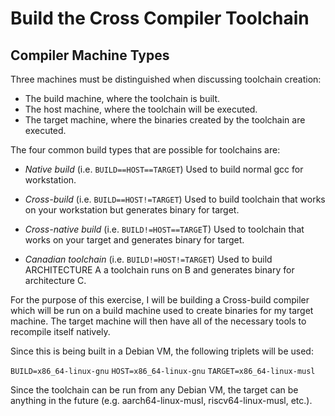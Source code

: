 # Build the Cross Compiler Toolchain

## Compiler Machine Types

Three machines must be distinguished when discussing toolchain creation:

 - The build machine, where the toolchain is built.
 - The host machine, where the toolchain will be executed.
 - The target machine, where the binaries created by the toolchain are executed.

The four common build types that are possible for toolchains are:

 - *Native build* (i.e. `BUILD==HOST==TARGET`)
   Used to build normal gcc for workstation.

 - *Cross-build* (i.e. `BUILD==HOST!=TARGET`)
   Used to build toolchain that works on your workstation but generates binary for target.

 - *Cross-native build* (i.e. `BUILD!=HOST==TARGE`T)
   Used to toolchain that works on your target and generates binary for target.

 - *Canadian toolchain* (i.e. `BUILD!=HOST!=TARGET`)
   Used to build ARCHITECTURE A a toolchain runs on B and generates binary for architecture C.

For the purpose of this exercise, I will be building a Cross-build compiler which will be run on a build machine used to create binaries for my target machine. The target machine will then have all of the necessary tools to recompile itself natively.

Since this is being built in a Debian VM, the following triplets will be used:

`BUILD=x86_64-linux-gnu`
`HOST=x86_64-linux-gnu`
`TARGET=x86_64-linux-musl`

Since the toolchain can be run from any Debian VM, the target can be anything in the future (e.g. aarch64-linux-musl, riscv64-linux-musl, etc.).

